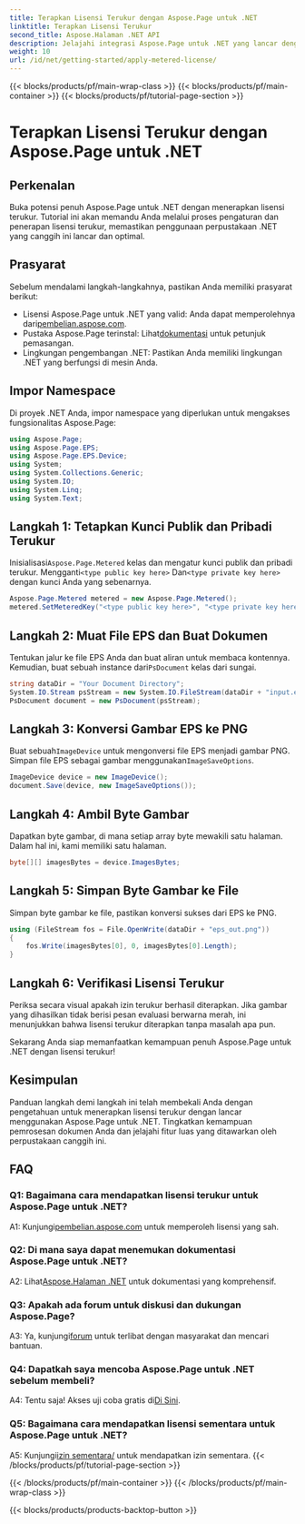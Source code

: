 ```yaml
---
title: Terapkan Lisensi Terukur dengan Aspose.Page untuk .NET
linktitle: Terapkan Lisensi Terukur
second_title: Aspose.Halaman .NET API
description: Jelajahi integrasi Aspose.Page untuk .NET yang lancar dengan panduan langkah demi langkah dalam menerapkan lisensi terukur. Optimalkan pemrosesan dokumen dengan mudah.
weight: 10
url: /id/net/getting-started/apply-metered-license/
---
```


{{< blocks/products/pf/main-wrap-class >}}
{{< blocks/products/pf/main-container >}}
{{< blocks/products/pf/tutorial-page-section >}}

# Terapkan Lisensi Terukur dengan Aspose.Page untuk .NET

## Perkenalan

Buka potensi penuh Aspose.Page untuk .NET dengan menerapkan lisensi terukur. Tutorial ini akan memandu Anda melalui proses pengaturan dan penerapan lisensi terukur, memastikan penggunaan perpustakaan .NET yang canggih ini lancar dan optimal.

## Prasyarat

Sebelum mendalami langkah-langkahnya, pastikan Anda memiliki prasyarat berikut:

-  Lisensi Aspose.Page untuk .NET yang valid: Anda dapat memperolehnya dari[pembelian.aspose.com](https://purchase.aspose.com/buy).
-  Pustaka Aspose.Page terinstal: Lihat[dokumentasi](https://reference.aspose.com/page/net/) untuk petunjuk pemasangan.
- Lingkungan pengembangan .NET: Pastikan Anda memiliki lingkungan .NET yang berfungsi di mesin Anda.

## Impor Namespace

Di proyek .NET Anda, impor namespace yang diperlukan untuk mengakses fungsionalitas Aspose.Page:

```csharp
using Aspose.Page;
using Aspose.Page.EPS;
using Aspose.Page.EPS.Device;
using System;
using System.Collections.Generic;
using System.IO;
using System.Linq;
using System.Text;
```

## Langkah 1: Tetapkan Kunci Publik dan Pribadi Terukur

 Inisialisasi`Aspose.Page.Metered` kelas dan mengatur kunci publik dan pribadi terukur. Mengganti`<type public key here>` Dan`<type private key here>` dengan kunci Anda yang sebenarnya.

```csharp
Aspose.Page.Metered metered = new Aspose.Page.Metered();
metered.SetMeteredKey("<type public key here>", "<type private key here>");
```

## Langkah 2: Muat File EPS dan Buat Dokumen

 Tentukan jalur ke file EPS Anda dan buat aliran untuk membaca kontennya. Kemudian, buat sebuah instance dari`PsDocument` kelas dari sungai.

```csharp
string dataDir = "Your Document Directory";
System.IO.Stream psStream = new System.IO.FileStream(dataDir + "input.eps", System.IO.FileMode.Open, System.IO.FileAccess.Read);
PsDocument document = new PsDocument(psStream);
```

## Langkah 3: Konversi Gambar EPS ke PNG

 Buat sebuah`ImageDevice` untuk mengonversi file EPS menjadi gambar PNG. Simpan file EPS sebagai gambar menggunakan`ImageSaveOptions`.

```csharp
ImageDevice device = new ImageDevice();
document.Save(device, new ImageSaveOptions());
```

## Langkah 4: Ambil Byte Gambar

Dapatkan byte gambar, di mana setiap array byte mewakili satu halaman. Dalam hal ini, kami memiliki satu halaman.

```csharp
byte[][] imagesBytes = device.ImagesBytes;
```

## Langkah 5: Simpan Byte Gambar ke File

Simpan byte gambar ke file, pastikan konversi sukses dari EPS ke PNG.

```csharp
using (FileStream fos = File.OpenWrite(dataDir + "eps_out.png"))
{
    fos.Write(imagesBytes[0], 0, imagesBytes[0].Length);
}
```

## Langkah 6: Verifikasi Lisensi Terukur

Periksa secara visual apakah izin terukur berhasil diterapkan. Jika gambar yang dihasilkan tidak berisi pesan evaluasi berwarna merah, ini menunjukkan bahwa lisensi terukur diterapkan tanpa masalah apa pun.

Sekarang Anda siap memanfaatkan kemampuan penuh Aspose.Page untuk .NET dengan lisensi terukur!

## Kesimpulan

Panduan langkah demi langkah ini telah membekali Anda dengan pengetahuan untuk menerapkan lisensi terukur dengan lancar menggunakan Aspose.Page untuk .NET. Tingkatkan kemampuan pemrosesan dokumen Anda dan jelajahi fitur luas yang ditawarkan oleh perpustakaan canggih ini.

## FAQ

### Q1: Bagaimana cara mendapatkan lisensi terukur untuk Aspose.Page untuk .NET?

 A1: Kunjungi[pembelian.aspose.com](https://purchase.aspose.com/buy) untuk memperoleh lisensi yang sah.

### Q2: Di mana saya dapat menemukan dokumentasi Aspose.Page untuk .NET?

 A2: Lihat[Aspose.Halaman .NET](https://reference.aspose.com/page/net/) untuk dokumentasi yang komprehensif.

### Q3: Apakah ada forum untuk diskusi dan dukungan Aspose.Page?

 A3: Ya, kunjungi[forum](https://forum.aspose.com/c/page/39) untuk terlibat dengan masyarakat dan mencari bantuan.

### Q4: Dapatkah saya mencoba Aspose.Page untuk .NET sebelum membeli?

 A4: Tentu saja! Akses uji coba gratis di[Di Sini](https://releases.aspose.com/).

### Q5: Bagaimana cara mendapatkan lisensi sementara untuk Aspose.Page untuk .NET?

 A5: Kunjungi[izin sementara/](https://purchase.aspose.com/temporary-license/) untuk mendapatkan izin sementara.
{{< /blocks/products/pf/tutorial-page-section >}}

{{< /blocks/products/pf/main-container >}}
{{< /blocks/products/pf/main-wrap-class >}}

{{< blocks/products/products-backtop-button >}}
